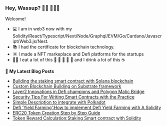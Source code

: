 ### Hey, Wassup? 👋🏼 👨🏼‍💻

Welcome!

- 💻 I am in web3 now with my Solidity/React/Typescript/Next/Node/Graphql/EVM/Go/Cardano/Javascript/Web3.js/Nest.
- 📚 I had the certificate for blockchain technology.
- ☀️ I made a NFT markeplace and Defi platforms for the startups
- 👨‍🍳 I eat a lot of this 🥩 🍖 🍗 🥓 🍳 and I drink a lot of this ☕

📕 **My Latest Blog Posts**
<!-- BLOG-POST-LIST:START -->
- [Building the staking smart contract with Solana blockchain](https://medium.com/@0xandyeth/building-the-staking-smart-contract-with-solana-blockchain-5d4baa6f977e)
- [Custom Blockchain Building on Substrate framework](https://medium.com/@0xandyeth/custom-blockchain-building-on-substrate-framework-a25a762d827d)
- [Layer2 Innovations in Defi champions and Polygon Matic Bridge](https://medium.com/@0xandyeth/layer2-innovations-in-defi-champions-and-polygon-matic-bridge-1282326e91d8)
- [Security Tips For Writing Smart Contracts with the Practice](https://medium.com/coinsbench/security-tips-for-writing-smart-contracts-with-the-practice-da819af812f5)
- [Simple Description to integrate with Polkadot](https://medium.com/@0xandyeth/simple-description-to-integrate-with-polkadot-3c5557c46b04)
- [Defi ‘Yield Farming’:How to implement Defi Yield Farming with A Solidity](https://medium.com/@0xandyeth/defi-yield-farming-how-to-implement-defi-yield-farming-with-a-solidity-b90020674a7c)
- [ERC20 Token Creation Step by Step Guide](https://medium.com/coinsbench/erc20-token-creation-step-by-step-guide-584b52c64149)
- [Token Reward Calculation:Staking Smart contract with Solidity](https://medium.com/@0xandyeth/token-reward-calculation-staking-smart-contract-with-solidity-90d2cfbe2d96)
<!-- BLOG-POST-LIST:END -->
